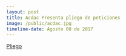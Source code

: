 ```yaml
---
layout: post
title: Acdac Presenta pliego de peticiones
image: /public/acdac.jpg
timeline-date: Agosto 08 de 2017
---
```


[Pliego](http://www.acdac.org.co/noticias-acdac/item/3885-pliego-de-peticiones-2017)
